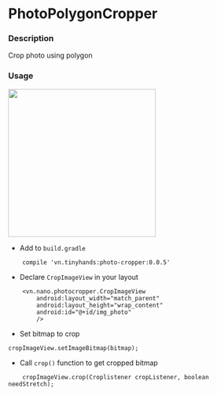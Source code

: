 # PhotoPolygonCropper
### Description
Crop photo using polygon
### Usage

<img src="https://raw.githubusercontent.com/leanh215/PhotoPolygonCropper/master/demo.gif" width="300">

- Add to `build.gradle` 

```
    compile 'vn.tinyhands:photo-cropper:0.0.5'
```
- Declare `CropImageView` in your layout
```
    <vn.nano.photocropper.CropImageView
        android:layout_width="match_parent"
        android:layout_height="wrap_content"
        android:id="@+id/img_photo"
        />
```
- Set bitmap to crop
```
cropImageView.setImageBitmap(bitmap);
```
- Call `crop()` function to get cropped bitmap
```
    cropImageView.crop(Croplistener cropListener, boolean needStretch);
````


